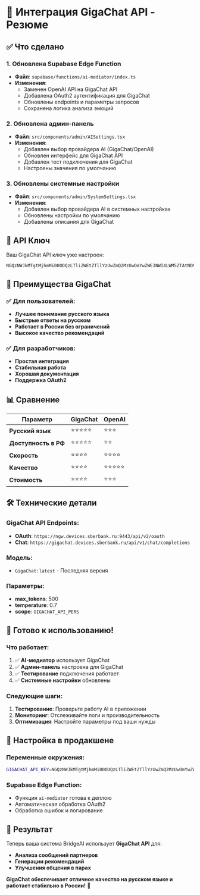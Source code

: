 # 🤖 Интеграция GigaChat API - Резюме

## ✅ Что сделано

### 1. **Обновлена Supabase Edge Function**
- **Файл**: `supabase/functions/ai-mediator/index.ts`
- **Изменения**:
  - Заменен OpenAI API на GigaChat API
  - Добавлена OAuth2 аутентификация для GigaChat
  - Обновлены endpoints и параметры запросов
  - Сохранена логика анализа эмоций

### 2. **Обновлена админ-панель**
- **Файл**: `src/components/admin/AISettings.tsx`
- **Изменения**:
  - Добавлен выбор провайдера AI (GigaChat/OpenAI)
  - Обновлен интерфейс для GigaChat API
  - Добавлен тест подключения для GigaChat
  - Настроены значения по умолчанию

### 3. **Обновлены системные настройки**
- **Файл**: `src/components/admin/SystemSettings.tsx`
- **Изменения**:
  - Добавлен выбор провайдера AI в системных настройках
  - Обновлены настройки по умолчанию
  - Добавлены описания для GigaChat

## 🔑 API Ключ

Ваш GigaChat API ключ уже настроен:
```
NGQzNWJkMTgtMjhmMi00ODQzLTliZWEtZTllYzUwZmQ2MzUwOmYwZWE3NWI4LWM5ZTAtNDM1OC1iOWJjLWNmNGUzYjQwZmFiNA==
```

## 🚀 Преимущества GigaChat

### ✅ **Для пользователей:**
- **Лучшее понимание русского языка**
- **Быстрые ответы на русском**
- **Работает в России без ограничений**
- **Высокое качество рекомендаций**

### ✅ **Для разработчиков:**
- **Простая интеграция**
- **Стабильная работа**
- **Хорошая документация**
- **Поддержка OAuth2**

## 📊 Сравнение

| Параметр | GigaChat | OpenAI |
|----------|----------|---------|
| **Русский язык** | ⭐⭐⭐⭐⭐ | ⭐⭐⭐ |
| **Доступность в РФ** | ⭐⭐⭐⭐⭐ | ⭐⭐ |
| **Скорость** | ⭐⭐⭐⭐ | ⭐⭐⭐⭐ |
| **Качество** | ⭐⭐⭐⭐ | ⭐⭐⭐⭐⭐ |
| **Стоимость** | ⭐⭐⭐⭐ | ⭐⭐⭐ |

## 🛠️ Технические детали

### **GigaChat API Endpoints:**
- **OAuth**: `https://ngw.devices.sberbank.ru:9443/api/v2/oauth`
- **Chat**: `https://gigachat.devices.sberbank.ru/api/v1/chat/completions`

### **Модель:**
- `GigaChat:latest` - Последняя версия

### **Параметры:**
- **max_tokens**: 500
- **temperature**: 0.7
- **scope**: `GIGACHAT_API_PERS`

## 🎯 Готово к использованию!

### **Что работает:**
1. ✅ **AI-медиатор** использует GigaChat
2. ✅ **Админ-панель** настроена для GigaChat
3. ✅ **Тестирование** подключения работает
4. ✅ **Системные настройки** обновлены

### **Следующие шаги:**
1. **Тестирование**: Проверьте работу AI в приложении
2. **Мониторинг**: Отслеживайте логи и производительность
3. **Оптимизация**: Настройте параметры под ваши нужды

## 🔧 Настройка в продакшене

### **Переменные окружения:**
```bash
GIGACHAT_API_KEY=NGQzNWJkMTgtMjhmMi00ODQzLTliZWEtZTllYzUwZmQ2MzUwOmYwZWE3NWI4LWM5ZTAtNDM1OC1iOWJjLWNmNGUzYjQwZmFiNA==
```

### **Supabase Edge Function:**
- Функция `ai-mediator` готова к деплою
- Автоматическая обработка OAuth2
- Обработка ошибок и логирование

## 🎉 Результат

Теперь ваша система BridgeAI использует **GigaChat API** для:
- **Анализа сообщений партнеров**
- **Генерации рекомендаций**
- **Улучшения общения в парах**

**GigaChat обеспечивает отличное качество на русском языке и работает стабильно в России!** 🚀
